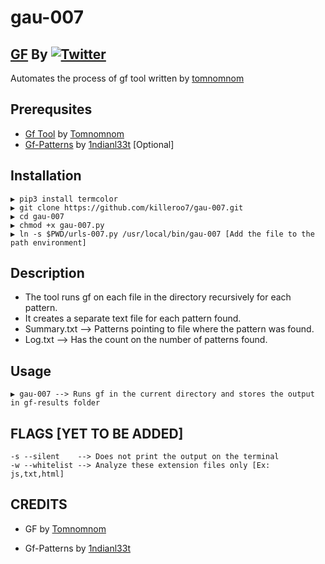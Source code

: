 # gau-007
## [GF](https://github.com/tomnomnom/gf) By [![Twitter](https://img.shields.io/badge/twitter-@TomNomNom-blue.svg)](https://twitter.com/TomNomNom) 
Automates the process of gf tool written by [tomnomnom](https://github.com/tomnomnom)

## Prerequsites
* [Gf Tool](https://github.com/tomnomnom/gf) by [Tomnomnom](https://github.com/tomnomnom/)
* [Gf-Patterns](https://github.com/1ndianl33t/Gf-Patterns/) by [1ndianl33t](https://github.com/1ndianl33t/) [Optional]

## Installation
```
▶ pip3 install termcolor
▶ git clone https://github.com/killeroo7/gau-007.git
▶ cd gau-007
▶ chmod +x gau-007.py
▶ ln -s $PWD/urls-007.py /usr/local/bin/gau-007 [Add the file to the path environment]
```

## Description
* The tool runs gf on each file in the directory recursively for each pattern.
* It creates a separate text file for each pattern found.
* Summary.txt --> Patterns pointing to file where the pattern was found. 
* Log.txt     --> Has the count on the number of patterns found.

## Usage
```
▶ gau-007 --> Runs gf in the current directory and stores the output in gf-results folder
```

## FLAGS [YET TO BE ADDED]
```
-s --silent    --> Does not print the output on the terminal
-w --whitelist --> Analyze these extension files only [Ex: js,txt,html]
```

## CREDITS

* GF by [Tomnomnom](https://github.com/tomnomnom)

* Gf-Patterns by [1ndianl33t](https://github.com/1ndianl33t)
